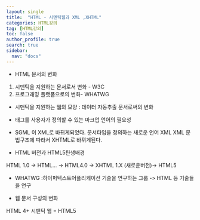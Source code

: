 ```yaml
---
layout: single
title:  "HTML - 시멘틱웹과 XML ,XHTML"
categories: HTML강의
tag: [HTML강의]
toc: false
author_profile: true
search: true
sidebar:
  nav: "docs"
---
```


- HTML 문서의 변화
1. 시맨틱을 지원하는 문서로서 변화 - W3C
2. 프로그래밍 플랫폼으로의 변화- WHATWG

- 시맨틱을 지원하는 웹의 모양 : 데이터 자동추출 문서로써의 변화

- 태그를 사용자가 정의할 수 있는 마크업 언어의 필요성

- SGML 이 XML로 바뀌게되었다. 
 문서타입을 정의하는 새로운 언어 XML
 XML 문법구조에 따라서 XHTML로 바뀌게된다.  



- HTML 버전과 HTML5탄생배경

 HTML 1.0 -> HTML... -> HTML4.0 -> XHTML 1.X (새로운버전)-> HTML5


- WHATWG :하이퍼텍스트어플리케이션 기술을 연구하는 그룹 -> HTML 등 기술들을 연구

- 웹 문서 구성의 변화 

HTML 4+ 시맨틱 웹 = HTML5